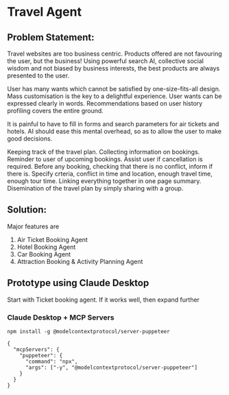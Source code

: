 # Travel Agent
## Problem Statement:
Travel websites are too business centric. Products offered are not favouring the user, but the business! Using powerful search AI, collective social wisdom and not biased by business interests, the best products are always presented to the user.

User has many wants which cannot be satisfied by one-size-fits-all design. Mass customisation is the key to a delightful experience. User wants can be expressed clearly in words.  Recommendations based on user history profiling covers the entire ground.

It is painful to have to fill in forms and search parameters for air tickets and hotels. AI should ease this mental overhead, so as to allow the user to make good decisions.

Keeping track of the travel plan. Collecting information on bookings. Reminder to user of upcoming bookings. Assist user if cancellation is required.
Before any booking, checking that there is no conflict, inform if there is. Specify crteria, conflict in time and location, enough travel time, enough tour time.
Linking everything together in one page summary. Disemination of the travel plan by simply sharing with a group.

## Solution:
Major features are
1. Air Ticket Booking Agent
2. Hotel Booking Agent
3. Car Booking Agent
4. Attraction Booking & Activity Planning Agent

## Prototype using Claude Desktop
Start with Ticket booking agent. 
If it works well, then expand further

### Claude Desktop + MCP Servers
```
npm install -g @modelcontextprotocol/server-puppeteer
```

``` Config
{
  "mcpServers": {
    "puppeteer": {
      "command": "npx",
      "args": ["-y", "@modelcontextprotocol/server-puppeteer"]
    }
  }
}
```
